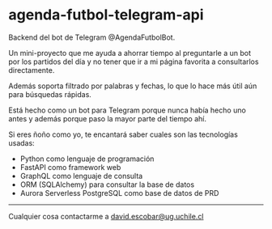 # agenda-futbol-telegram-api

Backend del bot de Telegram @AgendaFutbolBot.

Un mini-proyecto que me ayuda a ahorrar tiempo al preguntarle a un bot por los partidos del día y no tener que ir a mi
página favorita a consultarlos directamente.

Además soporta filtrado por palabras y fechas, lo que lo hace más útil aún para búsquedas rápidas.

Está hecho como un bot para Telegram porque nunca había hecho uno antes y además porque paso la mayor parte del tiempo
ahí.

Si eres ñoño como yo, te encantará saber cuales son las tecnologías usadas:

- Python como lenguaje de programación
- FastAPI como framework web
- GraphQL como lenguaje de consulta
- ORM (SQLAlchemy) para consultar la base de datos
- Aurora Serverless PostgreSQL como base de datos de PRD

--- 
Cualquier cosa contactarme a david.escobar@ug.uchile.cl